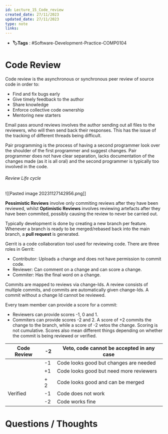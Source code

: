 ```yaml
---
id: Lecture_15_Code_review
created_date: 27/11/2023
updated_date: 27/11/2023
type: note
links: 
---
```

* **🏷️Tags** : #Software-Development-Practice-COMP0104 
# Code Review

Code review is the asynchronous or synchronous peer review of source code in order to:
* Find and fix bugs early
* Give timely feedback to the author
* Share knowledge
* Enforce collective code ownership
* Mentoring new starters

Email pass around reviews involves the author sending out all files to the reviewers, who will then send back their responses. This has the issue of the tracking of different threads being difficult.

Pair programming is the process of having a second programmer look over the shoulder of the first programmer and suggest changes. Pair programmer does not have clear separation, lacks documentation of the changes made (as it is all oral) and the second programmer is typically too involved in the code.

###### Review Life cycle
![[Pasted image 20231127142956.png]]

**Pessimistic Reviews** involve only commiting reviews after they have been reviewed, whilst **Optimistic Reviews** involves reviewing artefacts after they have been commited, possibly causing the review to never be carried out.

Typically development is done by creating a new branch per feature. Whenever a branch is ready to be merged/rebased back into the main branch, a **pull request** is generated.

Gerrit is a code collaboration tool used for reviewing code. There are three roles in Gerrit:
* Contributor: Uploads a change and does not have permission to commit code.
* Reviewer: Can comment on a change and can score a change.
* Commiter: Has the final word on a change.

Commits are mapped to reviews via change-Ids. A review consists of multiple commits, and commits are automatically given change-Ids. A commit without a change Id cannot be reviewed.

Every team member can provide a score for a commit:
* Reviewers can provide scores -1, 0 and 1.
* Commiters can provide scores -2 and 2.
A score of +2 commits the change to the branch, while a score of -2 vetos the change. Scoring is not cumulative. Scores also mean different things depending on whether the commit is being reviewed or verified.

| Code Review | -2  | Veto, code cannot be accepted in any case |
| ----------- | --- | ----------------------------------------- |
|             | -1  | Code looks good but changes are needed    |
|             | +1  | Code looks good but need more reviewers   |
|             | + 2 | Code looks good and can be merged         |
| Verified    | -1  | Code does not work                        |
|             | -2  | Code works fine                           |



# Questions / Thoughts